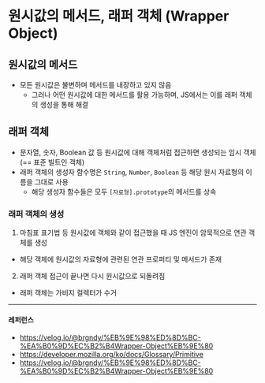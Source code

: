 # 원시값의 메서드, 래퍼 객체 (Wrapper Object)

## 원시값의 메서드
- 모든 원시값은 불변하며 메서드를 내장하고 있지 않음
  - 그러나 어떤 원시값에 대한 메서드를 활용 가능하며, JS에서는 이를 래퍼 객체의 생성을 통해 해결

## 래퍼 객체
- 문자열, 숫자, Boolean 값 등 원시값에 대해 객체처럼 접근하면 생성되는 임시 객체 (== 표준 빌트인 객체)
- 래퍼 객체의 생성자 함수명은 `String`, `Number`, `Boolean` 등 해당 원시 자료형의 이름을 그대로 사용
  - 해당 생성자 함수들은 모두 `[자료형].prototype`의 메서드를 상속

### 래퍼 객체의 생성
1. 마침표 표기법 등 원시값에 객체와 같이 접근했을 때 JS 엔진이 암묵적으로 연관 객체를 생성
  - 해당 객체에 원시값의 자료형에 관련된 연관 프로퍼티 및 메서드가 존재
2. 래퍼 객체 접근이 끝나면 다시 원시값으로 되돌려짐
  - 래퍼 객체는 가비지 컬렉터가 수거

---
#### 레퍼런스
- https://velog.io/@brgndy/%EB%9E%98%ED%8D%BC-%EA%B0%9D%EC%B2%B4Wrapper-Object%EB%9E%80
- https://developer.mozilla.org/ko/docs/Glossary/Primitive
- https://velog.io/@brgndy/%EB%9E%98%ED%8D%BC-%EA%B0%9D%EC%B2%B4Wrapper-Object%EB%9E%80
